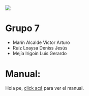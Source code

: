 <img src="https://i.imgur.com/oNcQses.png">

# Grupo 7
* Marín Alcalde Victor Arturo 
* Ruíz Loaysa Deniss Jesús
* Mejía Irigoín Luis Gerardo
  
# Manual:
Hola pe, [click acá](https://github.com/GalaxyM4/Java-2023-II/blob/main/MANUAL.md) para ver el manual.
